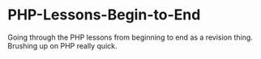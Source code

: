 # PHP-Lessons-Begin-to-End
Going through the PHP lessons from beginning to end as a revision thing. Brushing up on PHP really quick.
